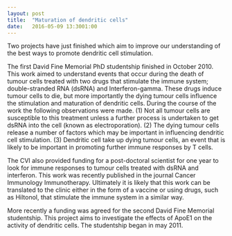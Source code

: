 ```yaml
---
layout: post
title:  "Maturation of dendritic cells"
date:   2016-05-09 13:3001:00
---
```

Two projects have just finished which aim to improve our understanding of the best ways to promote dendritic cell stimulation.

The first David Fine Memorial PhD studentship finished in October 2010. This work aimed to understand events that occur during the death of tumour cells treated with two drugs that stimulate the immune system; double-stranded RNA (dsRNA) and Interferon-gamma. These drugs induce tumour cells to die, but more importantly the dying tumour cells influence the stimulation and maturation of dendritic cells. During the course of the work the following observations were made. (1) Not all tumour cells are susceptible to this treatment unless a further process is undertaken to get dsRNA into the cell (known as electroporation). (2) The dying tumour cells release a number of factors which may be important in influencing dendritic cell stimulation. (3) Dendritic cell take up dying tumour cells, an event that is likely to be important in promoting further immune responses by T cells. 

The CVI also provided funding for a post-doctoral scientist for one year to look for immune responses to tumour cells treated with dsRNA and interferon. This work was recently published in the journal Cancer Immunology Immunotherapy. Ultimately it is likely that this work can be translated to the clinic either in the form of a vaccine or using drugs, such as Hiltonol, that stimulate the immune system in a similar way. 

More recently a funding was agreed for the second David Fine Memorial studentship. This project aims to investigate the effects of ApoE1 on the activity of dendritic cells. The studentship began in may 2011.